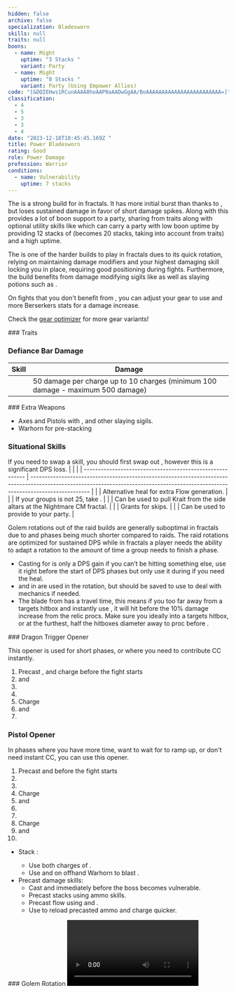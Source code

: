 ```yaml
---
hidden: false
archive: false
specialization: Bladesworn
skills: null
traits: null
boons:
  - name: Might
    uptime: "3 Stacks "
    variant: Party
  - name: Might
    uptime: "8 Stacks "
    variant: Party (Using Empower Allies)
code: "[&DQIEHws1RCunAAAA8hoAAP0aAADwGgAA/BoAAAAAAAAAAAAAAAAAAAAAAAA=]"
classification:
  - 4
  - 5
  - 3
  - 3
  - 4
date: "2023-12-18T10:45:45.169Z "
title: Power Bladesworn
rating: Good
role: Power Damage
profession: Warrior
conditions:
  - name: Vulnerability
    uptime: 7 stacks
---
```

 
The <Specialization text="Power Bladesworn" name="Bladesworn"/> is a strong build for <Specialization name="Warrior"/> in fractals. It has more initial burst than <Specialization text="Power Berserker" name="Berserker"/> thanks to <Skill name="Dragon Trigger" />, but loses sustained damage in favor of short damage spikes. Along with this <Specialization text="Power Bladesworn" name="Bladesworn"/> provides a lot of boon support to a party, sharing <Boon name="Might"/> from traits along with optional utility skills like <Skill name="Forgreatjustice"/> which can carry a party with low boon uptime by providing 12 stacks of <Boon name="Might"/> (becomes 20 stacks, taking into account <Boon name="Might"/> from traits) and a high <Boon name="Fury"/> uptime.

The <Specialization text="Power Bladesworn" name="Bladesworn"/> is one of the harder builds to play in fractals dues to its quick rotation, relying on maintaining damage modifiers and your highest damaging skill locking you in place, requiring good positioning during fights. Furthermore, the build benefits from damage modifying sigils like <Item name="Impact" type="Sigil"/> as well as slaying potions such as <Item name="Powerful Potion of Slaying Scarlets Armies"/>.
   
<Divider text="Equipment" />

<CharacterWithAr>  
<Character title="" gear='{"attributes":{"profession":"Warrior","specialization":"Bladesworn","data":{"Health":26382,"Armor":2496,"Power":3700,"Precision":2365,"Toughness":1225,"Vitality":1803,"Ferocity":1538,"Condition Damage":750,"Expertise":0,"Concentration":225,"Healing Power":0,"Agony Resistance":150,"Condition Duration":0,"Boon Duration":0.15,"Critical Chance":1,"Critical Damage":2.525333333333333,"Power Coefficient":4548,"Power2 Coefficient":0,"Burning Coefficient":0,"Bleeding Coefficient":0,"Poison Coefficient":0,"Torment Coefficient":0,"Confusion Coefficient":0,"Flat DPS":0,"Siphon Base Coefficient":139.75,"Effective Power":25310.71753683551,"NonCrit Effective Power":10022.723417437504,"Power DPS":44325.43063439657,"Power2 DPS":0,"Siphon DPS":139.75,"Bleeding Damage Tick":96.3125,"Bleeding Stacks":0,"Bleeding DPS":0,"Burning Damage Tick":355.421875,"Burning Stacks":0,"Burning DPS":0,"Confusion Damage Tick":103.55175,"Confusion Stacks":0,"Confusion DPS":0,"Poison Damage Tick":112.84375,"Poison Stacks":0,"Poison DPS":0,"Torment Damage Tick":142.74375,"Torment Stacks":0,"Torment DPS":0,"Damage":44465.18063439657,"Effective Health":131043725.37313434,"Survivability":66621.11101837028,"Effective Healing":390,"Healing":390}},"armor":{"weight":"Heavy","helmAffix":"Berserker","helmRuneId":24703,"helmRune":"Infiltration","helmRuneCount":6,"helmInfusionId":37131,"shouldersAffix":"Assassin","shouldersRuneId":24703,"shouldersRune":"Infiltration","shouldersRuneCount":6,"shouldersInfusionId":37131,"coatAffix":"Berserker","coatRuneId":24703,"coatRune":"Infiltration","coatRuneCount":6,"coatInfusionId":37131,"glovesAffix":"Assassin","glovesRuneId":24703,"glovesRune":"Infiltration","glovesRuneCount":6,"glovesInfusionId":37131,"leggingsAffix":"Assassin","leggingsRuneId":24703,"leggingsRune":"Infiltration","leggingsRuneCount":6,"leggingsInfusionId":37131,"bootsAffix":"Assassin","bootsRuneId":24703,"bootsRune":"Infiltration","bootsRuneCount":6,"bootsInfusionId":37131},"weapon":{"weapon1MainId":30699,"weapon1MainType":"Sword","weapon1MainSigil1Id":24615,"weapon1MainAffix":"Berserker","weapon1MainInfusion1Id":37131,"weapon1OffId":30693,"weapon1OffType":"Pistol","weapon1OffSigilId":24868,"weapon1OffAffix":"Berserker","weapon1OffInfusionId":37131,"weapon2MainInfusion2Id":37131,"weapon2MainSigil2Id":24868},"backAndTrinket":{"backItemAffix":"Berserker","backItemInfusion1Id":37131,"backItemInfusion2Id":37131,"amuletAffix":"Berserker","ring1Affix":"Assassin","ring1Infusion1Id":37131,"ring1Infusion2Id":37131,"ring1Infusion3Id":37131,"ring2Affix":"Berserker","ring2Infusion1Id":37131,"ring2Infusion2Id":37131,"ring2Infusion3Id":37131,"accessory1Affix":"Assassin","accessory1InfusionId":37131,"accessory2Affix":"Assassin","accessory2InfusionId":37131},"consumables":{"foodId":91805,"utilityId":77569,"relicId":100177},"skills":{"healId":14401,"utility1Id":62967,"utility2Id":68085,"utility3Id":62960,"eliteId":62901},"assumedBuffs":{"value":[{"id":"might","type":"Boon"},{"id":"fury","type":"Boon"},{"id":"protection","type":"Boon"},{"id":"vulnerability","type":"Condition"},{"id":"jade-bot","gw2id":96613,"type":"Item"},{"id":"omnipotion","gw2id":79722,"type":"Item"}]},"traits":{"selection":[[1444,1449,1437],[1469,1486,0],[2225,2302,2239]],"lines":[4,11,68]}}'>

On fights that you don't benefit from <Effect name="Exposed"/>, you can adjust your gear to use <Item id="24618"/> and more Berserkers stats for a damage increase.

Check the [gear optimizer](https://optimizer.discretize.eu/) for more gear variants!

</Character>
</CharacterWithAr>

<Divider text="Build" />

<Grid>
<GridItem sm="7">
### Traits
<Traits traits1Id="4" traits1="Strength" traits1SelectedIds="1444,1449,1437" traits2Id="11" traits2="Tactics" traits2SelectedIds="1469,1486,1711" traits3Id="68" traits3="Bladesworn" traits3SelectedIds="2225,2302,2239"/>

### Defiance Bar Damage

| Skill                             | Damage                                                                          |
| --------------------------------- | ------------------------------------------------------------------------ |
| <Skill name="Dragonslash-Force"/> | 50 damage per charge up to 10 charges (minimum 100 damage - maximum 500 damage) |

</GridItem>

<GridItem sm="5">
### Extra Weapons

- Axes and Pistols with <Item name="Night" type="Sigil" disableText/>, <Item name="Serpent Slaying" type="Sigil" disableText/> and other slaying sigils.
- Warhorn for pre-stacking <Boon name="Might"/>

### Situational Skills
If you need to swap a skill, you should first swap out <Skill id="68085"/>, however this is a significant DPS loss.
|                                                           |                                                                                                                                                                                   |
| --------------------------------------------------------- | --------------------------------------------------------------------------------------------------------------------------------------------------------------------------------- |
| <Skill name="To The Limit" size="big" disableText/>       | Alternative heal for extra Flow generation.                                                      |
| <Skill name="For Great Justice!" size="big" disableText/> | If your groups <Boon name="Might"/> is not 25, take <Skill name="Forgreatjustice"/>.                           |
| <Skill name="onmymark" size="big" disableText/>           | Can be used to pull Krait from the side altars at the Nightmare CM fractal.                                                                                                       |
| <Skill name="featherfootgrace" size="big" disableText/>   | Grants <Effect name="Superspeed"/> for skips.                                                                                                                                     |
| <Skill name="bannerofdefense" size="big" disableText/>        | Can be used to provide <Boon name="Aegis"/> to your party.                                                                                                                                    |


</GridItem>
</Grid>

<Divider text="Rotation / Skill usage" />
<Warning>

Golem rotations out of the raid builds are generally suboptimal in fractals due to <Effect name="Exposed"/> and phases being much shorter compared to raids. The raid rotations are optimized for sustained DPS while in fractals a player needs the ability to adapt a rotation to the amount of time a group needs to finish a phase.

- Casting <Skill name="Mending"/> for <Trait name="Peak Performance"/> is only a DPS gain if you can’t be hitting something else, use it right before the start of DPS phases but only use it during if you need the heal.
- <Skill name="Triggerguard"/> and <Skill name="Flicker Step"/> in <Skill name="Dragon Trigger"/> are used in the rotation, but should be saved to use to deal with mechanics if needed.
- The blade from <Item name="Relic of Peitha"/> has a travel time, this means if you <Skill name="Flicker Step"/> too far away from a targets hitbox and instantly use <Skill name="dragonslashforce"/>, it will hit before the 10% damage increase from the relic procs. Make sure you ideally <Skill name="Flicker Step"/> into a targets hitbox, or at the furthest, half the hitboxes diameter away to proc <Item name="Relic of Peitha"/> before <Skill name="dragonslashforce"/>.

</Warning>
<Grid>
<GridItem xs="12" sm="6">
### Dragon Trigger Opener

This opener is used for short phases, or where you need to contribute CC instantly.

1. Precast <Skill id="68085"/>, <Skill name="Tactical Reload"/> and charge <Skill name="dragontrigger" /> before the fight starts
2. <Skill name="Flicker Step"/> and <Skill name="Trigger Guard"/>
3. <Skill name="dragonslashforce" />
4. <Skill name="dragonspikemine" />
5. Charge <Skill name="dragontrigger" />
6. <Skill name="Flicker Step"/> and <Skill name="Trigger Guard"/>
7. <Skill name="dragonslashforce" />

### Pistol Opener

In phases where you have more time, want to wait for <Condition name="Vulnerability"/> to ramp up, or don't need instant CC, you can use this opener.

1. Precast <Skill id="68085"/> and <Skill name="Tactical Reload"/> before the fight starts
2. <Skill name="Dragons Roar"/>
3. <Skill name="Final Thrust"/>
4. Charge <Skill name="dragontrigger"/>
5. <Skill name="Flicker Step"/> and <Skill name="Trigger Guard"/>
6. <Skill name="dragonslashforce" />
7. <Skill name="dragonspikemine" />
8. Charge <Skill name="dragontrigger" />
9. <Skill name="Flicker Step"/> and <Skill name="Trigger Guard"/>
10. <Skill name="dragonslashforce" />

</GridItem>
 
<GridItem xs="12" sm="6">

<Card title="Precasting">

- Stack <Boon name="Might"/>:
  - Use both charges of <Skill name="For Great Justice!"/>.
  - Use <Skill name="Call of Valor"/> and <Skill id="14393"/> on offhand Warhorn to blast <Boon name="Might"/>.
- Precast damage skills:
  - Cast <Skill name="Mending"/> and <Skill id="68085"/> immediately before the boss becomes vulnerable.
  - Precast <Trait name="Fierce as Fire"/> stacks using ammo skills.
  - Precast flow using <Skill name="Flow Stabilizer"/> and <Skill name="To the Limit"/>.
  - Use <Skill name="Tactical Reload"/> to reload precasted ammo and charge <Skill name="Dragon Trigger"/> quicker.

</Card>
### Golem Rotation
<Video youtube="" caption=""/>
</GridItem>
</Grid>
